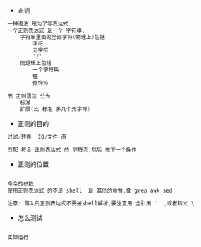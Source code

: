 
- 正则
```c
一种语法,是为了写表达式
一个正则表达式 是一个 字符串,
	字符串里面的全部字符(物理上)包括
		字符 
		元字符 
		'/'
	而逻辑上包括
		一个字符集 
		锚
		修饰符
	
而 正则语法 分为
	标准
	扩展(比 标准 多几个元字符)

```

- 正则的目的
```c
过滤/转换  IO/文件 流

匹配 符合 正则表达式 的 字符流,然后 做下一个操作

```

- 正则的位置
```c

命令的参数
使用正则表达式 的不是 shell  是 其他的命令,像 grep awk sed 

注意: 键入的正则表达式不要被shell解析,要注意用 全引用 '' ,或者转义 \

```

- 怎么测试

```c

实际运行

```
